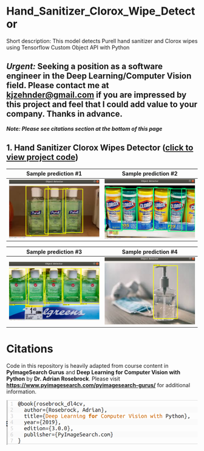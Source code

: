 # Hand_Sanitizer_Clorox_Wipe_Detector
Short description: This model detects Purell hand sanitizer and Clorox wipes using Tensorflow Custom Object API with Python

## ***Urgent:*** Seeking a position as a software engineer in the Deep Learning/Computer Vision field. Please contact me at kjzehnder@gmail.com if you are impressed by this project and feel that I could add value to your company. Thanks in advance.

***Note: Please see citations section at the bottom of this page***

## 1. Hand Sanitizer Clorox Wipes Detector ([click to view project code](SANITIZER/))

 Sample prediction #1      |  Sample prediction #2
:-------------------------:|:-------------------------:
![alt-text-1](docs/jpegs/sanitizer/usage2.png "title-1") | ![alt-text-2](docs/jpegs/sanitizer/usage1.png "title-2")

 Sample prediction #3      |  Sample prediction #4 
:-------------------------:|:-------------------------:
![alt-text-1](docs/jpegs/sanitizer/usage3.png "title-1") | ![alt-text-2](docs/jpegs/sanitizer/usage4.png "title-2")


# Citations
Code in this repository is heavily adapted from course content in **PyImageSearch Gurus** and **Deep Learning for Computer Vision with Python** by **Dr. Adrian Rosebrock**. Please visit **https://www.pyimagesearch.com/pyimagesearch-gurus/** for additional information.
<p align="left">
  <img src="docs/jpegs/sanitizer/citation.png">
</p>
